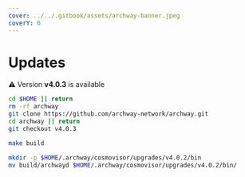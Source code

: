 ```yaml
---
cover: ../../.gitbook/assets/archway-banner.jpeg
coverY: 0
---
```


# Updates

⚠️ Version **v4.0.3** is available

```bash
cd $HOME || return
rm -rf archway
git clone https://github.com/archway-network/archway.git
cd archway || return
git checkout v4.0.3

make build

mkdir -p $HOME/.archway/cosmovisor/upgrades/v4.0.2/bin
mv build/archwayd $HOME/.archway/cosmovisor/upgrades/v4.0.2/bin/
```
